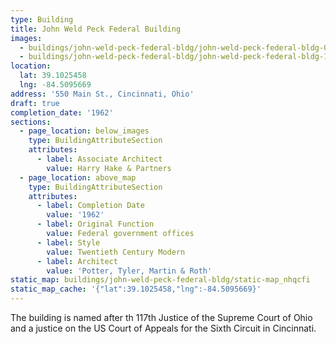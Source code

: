 ```yaml
---
type: Building
title: John Weld Peck Federal Building
images:
  - buildings/john-weld-peck-federal-bldg/john-weld-peck-federal-bldg-0_lvr2gh
  - buildings/john-weld-peck-federal-bldg/john-weld-peck-federal-bldg-1_wbojix
location:
  lat: 39.1025458
  lng: -84.5095669
address: '550 Main St., Cincinnati, Ohio'
draft: true
completion_date: '1962'
sections:
  - page_location: below_images
    type: BuildingAttributeSection
    attributes:
      - label: Associate Architect
        value: Harry Hake & Partners
  - page_location: above_map
    type: BuildingAttributeSection
    attributes:
      - label: Completion Date
        value: '1962'
      - label: Original Function
        value: Federal government offices
      - label: Style
        value: Twentieth Century Modern
      - label: Architect
        value: 'Potter, Tyler, Martin & Roth'
static_map: buildings/john-weld-peck-federal-bldg/static-map_nhqcfi
static_map_cache: '{"lat":39.1025458,"lng":-84.5095669}'
---
```


The building is named after th 117th Justice of the Supreme Court of Ohio and a justice on the US Court of Appeals for the Sixth Circuit in Cincinnati.
